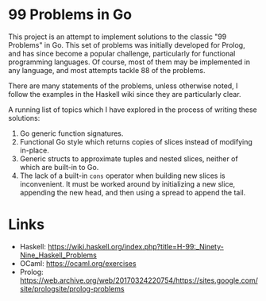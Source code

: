 # 99 Problems in Go

This project is an attempt to implement solutions to the classic "99 Problems"
in Go. This set of problems was initially developed for Prolog, and has since
become a popular challenge, particularly for functional programming languages.
Of course, most of them may be implemented in any language, and most attempts
tackle 88 of the problems.

There are many statements of the problems, unless otherwise noted, I follow the
examples in the Haskell wiki since they are particularly clear.

A running list of topics which I have explored in the process of writing these
solutions:

1. Go generic function signatures.
2. Functional Go style which returns copies of slices instead of modifying
   in-place.
3. Generic structs to approximate tuples and nested slices, neither of which
   are built-in to Go.
4. The lack of a built-in `cons` operator when building new slices is
   inconvenient. It must be worked around by initializing a new slice,
   appending the new head, and then using a spread to append the tail.

# Links

- Haskell: https://wiki.haskell.org/index.php?title=H-99:_Ninety-Nine_Haskell_Problems
- OCaml: https://ocaml.org/exercises
- Prolog: https://web.archive.org/web/20170324220754/https://sites.google.com/site/prologsite/prolog-problems
